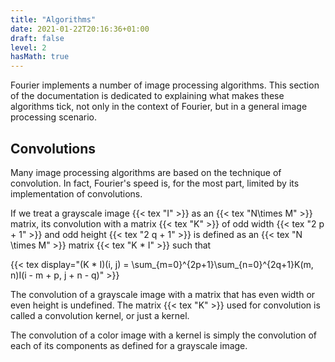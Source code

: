 ```yaml
---
title: "Algorithms"
date: 2021-01-22T20:16:36+01:00
draft: false
level: 2
hasMath: true
---
```


Fourier implements a number of image processing algorithms. This section of the documentation is dedicated to explaining what makes these algorithms tick, not only in the context of Fourier, but in a general image processing scenario.

## Convolutions

Many image processing algorithms are based on the technique of convolution. In fact, Fourier's speed is, for the most part, limited by its implementation of convolutions.

If we treat a grayscale image {{< tex "I" >}} as an {{< tex "N\times M" >}} matrix, its convolution with a matrix {{< tex "K" >}} of odd width {{< tex "2 p + 1" >}} and odd height {{< tex "2 q + 1" >}} is defined as an {{< tex "N \times M" >}} matrix {{< tex "K * I" >}} such that

{{< tex display="(K * I)(i, j) = \sum_{m=0}^{2p+1}\sum_{n=0}^{2q+1}K(m, n)I(i - m + p, j + n - q)" >}}

The convolution of a grayscale image with a matrix that has even width or even height is undefined. The matrix {{< tex "K" >}} used for convolution is called a convolution kernel, or just a kernel. 

The convolution of a color image with a kernel is simply the convolution of each of its components as defined for a grayscale image.

<!-- Immediately, there appears to be a problem with the definition, because there will be points in the image which  -->
